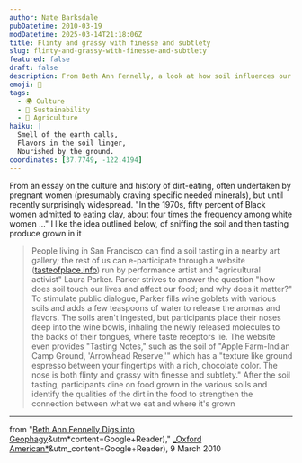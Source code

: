 ```yaml
---
author: Nate Barksdale
pubDatetime: 2010-03-19
modDatetime: 2025-03-14T21:18:06Z
title: Flinty and grassy with finesse and subtlety
slug: flinty-and-grassy-with-finesse-and-subtlety
featured: false
draft: false
description: From Beth Ann Fennelly, a look at how soil influences our food and our lives through the practice of geophagy.
emoji: 🌱
tags:
  - 🌍 Culture
  - 🌱 Sustainability
  - 🌾 Agriculture
haiku: |
  Smell of the earth calls,  
  Flavors in the soil linger,  
  Nourished by the ground.
coordinates: [37.7749, -122.4194]
---
```


From an essay on the culture and history of dirt-eating, often undertaken by pregnant women (presumably craving specific needed minerals), but until recently surprisingly widespread. "In the 1970s, fifty percent of Black women admitted to eating clay, about four times the frequency among white women ..." I like the idea outlined below, of sniffing the soil and then tasting produce grown in it

> People living in San Francisco can find a soil tasting in a nearby art gallery; the rest of us can e-participate through a website ([tasteofplace.info](http://web.archive.org/web/20190917081154/http://tasteofplace.info:80/)) run by performance artist and "agricultural activist" Laura Parker. Parker strives to answer the question "how does soil touch our lives and affect our food; and why does it matter?" To stimulate public dialogue, Parker fills wine goblets with various soils and adds a few teaspoons of water to release the aromas and flavors. The soils aren't ingested, but participants place their noses deep into the wine bowls, inhaling the newly released molecules to the backs of their tongues, where taste receptors lie. The website even provides "Tasting Notes," such as the soil of "Apple Farm-Indian Camp Ground, 'Arrowhead Reserve,'" which has a "texture like ground espresso between your fingertips with a rich, chocolate color. The nose is both flinty and grassy with finesse and subtlety." After the soil tasting, participants dine on food grown in the various soils and identify the qualities of the dirt in the food to strengthen the connection between what we eat and where it's grown

---

from "[Beth Ann Fennelly Digs into Geophagy](https://www.google.com/search?q=%22Beth%20Ann%20Fennelly%20Digs%20into%20Geophagy%22%20oxfordamerican.org)&utm*content=Google+Reader)," [\_Oxford American*](https://www.google.com/search?q=%22_Oxford%20American_%22%20oxfordamerican.org)&utm_content=Google+Reader), 9 March 2010
